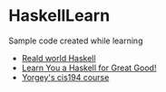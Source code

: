 # HaskellLearn
Sample code created while learning
- [Reald world Haskell](http://book.realworldhaskell.org/read/)
- [Learn You a Haskell for Great Good!](http://learnyouahaskell.com/chapters)
- [Yorgey's cis194 course](http://www.seas.upenn.edu/~cis194/spring13/lectures.html)

